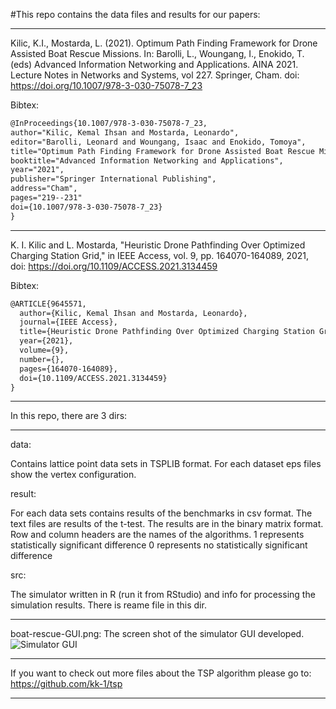  
#This repo contains the data files and results for our papers: 

--- 

Kilic, K.I., Mostarda, L. (2021). Optimum Path Finding Framework for Drone Assisted Boat Rescue Missions. 
In: Barolli, L., Woungang, I., Enokido, T. (eds) Advanced Information Networking and Applications. AINA 2021. 
Lecture Notes in Networks and Systems, vol 227. Springer, Cham. doi: https://doi.org/10.1007/978-3-030-75078-7_23

Bibtex:

```latex
@InProceedings{10.1007/978-3-030-75078-7_23,
author="Kilic, Kemal Ihsan and Mostarda, Leonardo",
editor="Barolli, Leonard and Woungang, Isaac and Enokido, Tomoya",
title="Optimum Path Finding Framework for Drone Assisted Boat Rescue Missions",
booktitle="Advanced Information Networking and Applications",
year="2021",
publisher="Springer International Publishing",
address="Cham",
pages="219--231"
doi={10.1007/978-3-030-75078-7_23}
}
```

--- 

K. I. Kilic and L. Mostarda, "Heuristic Drone Pathfinding Over Optimized Charging Station Grid," 
in IEEE Access, vol. 9, pp. 164070-164089, 2021, doi: https://doi.org/10.1109/ACCESS.2021.3134459

Bibtex:

```latex
@ARTICLE{9645571,
  author={Kilic, Kemal Ihsan and Mostarda, Leonardo},
  journal={IEEE Access}, 
  title={Heuristic Drone Pathfinding Over Optimized Charging Station Grid}, 
  year={2021},
  volume={9},
  number={},
  pages={164070-164089},
  doi={10.1109/ACCESS.2021.3134459}
}
```

--- 


In this repo, there are 3 dirs: 

--- 
data: 

Contains lattice point data sets in TSPLIB format.
For each dataset eps files show the vertex configuration.

result: 

For each data sets contains results of the benchmarks in csv format.
The text files are results of the t-test.
The results are in the binary matrix format.
Row and column headers are the names of the algorithms.
1 represents statistically significant difference
0 represents no statistically significant difference

src:
 
The simulator written in R (run it from RStudio) and
info for processing the simulation results.
There is reame file in this dir.


--- 

boat-rescue-GUI.png: The screen shot of the simulator GUI developed.  
![Simulator GUI](https://github.com/kk-1/boat-rescue/blob/main/boat-rescue.png?raw=true)
  

--- 

If you want to check out more files about the TSP algorithm please go to:
https://github.com/kk-1/tsp

--- 



